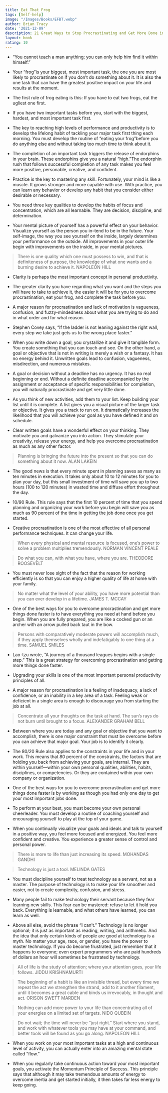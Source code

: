 ```yaml
---
title: Eat That Frog
tags: [Self-help]
image: "/Images/Books/EFBT.webp"
author: Brian Tracy
date: '2021-12-09'
description: 21 Great Ways to Stop Procrastinating and Get More Done in Less Time
layout: book
rating: 10
---
```


- “You cannot teach a man anything; you can only help him find it within himself.”

- Your “frog”is your biggest, most important task, the one you are most likely to procrastinate on if you don’t do something about it. It is also the one task that can have the greatest positive impact on your life and results at the moment.

- The first rule of frog eating is this: If you have to eat two frogs, eat the ugliest one first.

- If you have two important tasks before you, start with the biggest, hardest, and most important task first.

- The key to reaching high levels of performance and productivity is to develop the lifelong habit of tackling your major task first thing each morning. You must develop the routine of “eating your frog”before you do anything else and without taking too much time to think about it.

- The completion of an important task triggers the release of endorphins in your brain. These endorphins give you a natural “high.”The endorphin rush that follows successful completion of any task makes you feel more positive, personable, creative, and confident.

- Practice is the key to mastering any skill. Fortunately, your mind is like a muscle. It grows stronger and more capable with use. With practice, you can learn any behavior or develop any habit that you consider either desirable or necessary.

- You need three key qualities to develop the habits of focus and concentration, which are all learnable. They are decision, discipline, and determination.

- Your mental picture of yourself has a powerful effect on your behavior. Visualize yourself as the person you in–tend to be in the future. Your self-image, the way you see yourself on the inside, largely determines your performance on the outside. All improvements in your outer life begin with improvements on the inside, in your mental pictures.

> There is one quality which one must possess to win, and that is definiteness of purpose, the knowledge of what one wants and a burning desire to achieve it. NAPOLEON HILL
 
- Clarity is perhaps the most important concept in personal productivity.

- The greater clarity you have regarding what you want and the steps you will have to take to achieve it, the easier it will be for you to overcome procrastination, eat your frog, and complete the task before you.

- A major reason for procrastination and lack of motivation is vagueness, confusion, and fuzzy-mindedness about what you are trying to do and in what order and for what reason.

- Stephen Covey says, “If the ladder is not leaning against the right wall, every step we take just gets us to the wrong place faster.”

- When you write down a goal, you crystallize it and give it tangible form. You create something that you can touch and see. On the other hand, a goal or objective that is not in writing is merely a wish or a fantasy. It has no energy behind it. Unwritten goals lead to confusion, vagueness, misdirection, and numerous mistakes.

- A goal or decision without a deadline has no urgency. It has no real beginning or end. Without a definite deadline accompanied by the assignment or acceptance of specific responsibilities for completion, you will naturally procrastinate and get very little done.

- As you think of new activities, add them to your list. Keep building your list until it is complete. A list gives you a visual picture of the larger task or objective. It gives you a track to run on. It dramatically increases the likelihood that you will achieve your goal as you have defined it and on schedule.

- Clear written goals have a wonderful effect on your thinking. They motivate you and galvanize you into action. They stimulate your creativity, release your energy, and help you overcome procrastination as much as any other factor.

> Planning is bringing the future into the present so that you can do something about it now. ALAN LAKEIN
 
- The good news is that every minute spent in planning saves as many as ten minutes in execution. It takes only about 10 to 12 minutes for you to plan your day, but this small investment of time will save you up to two hours (100 to 120 minutes) in wasted time and diffuse effort throughout the day.

- 10/90 Rule. This rule says that the first 10 percent of time that you spend planning and organizing your work before you begin will save you as much as 90 percent of the time in getting the job done once you get started.

- Creative procrastination is one of the most effective of all personal performance techniques. It can change your life.

> When every physical and mental resource is focused, one’s power to solve a problem multiplies tremendously. NORMAN VINCENT PEALE
 
> Do what you can, with what you have, where you are. THEODORE ROOSEVELT
 
- You must never lose sight of the fact that the reason for working efficiently is so that you can enjoy a higher quality of life at home with your family.

> No matter what the level of your ability, you have more potential than you can ever develop in a lifetime. JAMES T. MCCAY
 
- One of the best ways for you to overcome procrastination and get more things done faster is to have everything you need at hand before you begin. When you are fully prepared, you are like a cocked gun or an archer with an arrow pulled back taut in the bow.

> Persons with comparatively moderate powers will accomplish much, if they apply themselves wholly and indefatigably to one thing at a time. SAMUEL SMILES
 
- Lao-tzu wrote, “A journey of a thousand leagues begins with a single step.” This is a great strategy for overcoming procrastination and getting more things done faster.

- Upgrading your skills is one of the most important personal productivity principles of all.

- A major reason for procrastination is a feeling of inadequacy, a lack of confidence, or an inability in a key area of a task. Feeling weak or deficient in a single area is enough to discourage you from starting the job at all.

> Concentrate all your thoughts on the task at hand. The sun’s rays do not burn until brought to a focus. ALEXANDER GRAHAM BELL
 
- Between where you are today and any goal or objective that you want to accomplish, there is one major constraint that must be overcome before you can achieve that major goal. Your job is to identify it clearly.

- The 80/20 Rule also applies to the constraints in your life and in your work. This means that 80 percent of the constraints, the factors that are holding you back from achieving your goals, are internal. They are within yourself—within your own personal qualities, abilities, habits, disciplines, or competencies. Or they are contained within your own company or organization.

- One of the best ways for you to overcome procrastination and get more things done faster is by working as though you had only one day to get your most important jobs done.

- To perform at your best, you must become your own personal cheerleader. You must develop a routine of coaching yourself and encouraging yourself to play at the top of your game.

- When you continually visualize your goals and ideals and talk to yourself in a positive way, you feel more focused and energized. You feel more confident and creative. You experience a greater sense of control and personal power.

> There is more to life than just increasing its speed. MOHANDAS GANDHI
 
> Technology is just a tool. MELINDA GATES
 
- You must discipline yourself to treat technology as a servant, not as a master. The purpose of technology is to make your life smoother and easier, not to create complexity, confusion, and stress.

- Many people fail to make technology their servant because they fear learning new skills. This fear can be mastered: refuse to let it hold you back. Everything is learnable, and what others have learned, you can learn as well.

- Above all else, avoid the phrase “I can’t.” Technology is no longer optional; it is just as important as reading, writing, and arithmetic. And the idea that only certain kinds of people are good at technology is a myth. No matter your age, race, or gender, you have the power to master technology. If you do become frustrated, just remember that it happens to everyone; even expert programmers who are paid hundreds of dollars an hour will sometimes be frustrated by technology.

> All of life is the study of attention; where your attention goes, your life follows. JIDDU KRISHNAMURTI
 
> The beginning of a habit is like an invisible thread, but every time we repeat the act we strengthen the strand, add to it another filament, until it becomes a great cable and binds us irrevocably, in thought and act. ORISON SWETT MARDEN
 
> Nothing can add more power to your life than concentrating all of your energies on a limited set of targets. NIDO QUBEIN 

> Do not wait; the time will never be “just right.” Start where you stand, and work with whatever tools you may have at your command, and better tools will be found as you go along. NAPOLEON HILL

- When you work on your most important tasks at a high and continuous level of activity, you can actually enter into an amazing mental state called “flow.”

- When you regularly take continuous action toward your most important goals, you activate the Momentum Principle of Success. This principle says that although it may take tremendous amounts of energy to overcome inertia and get started initially, it then takes far less energy to keep going.